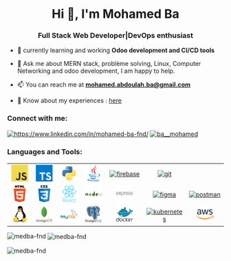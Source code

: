 <h1 align="center">Hi 👋, I'm Mohamed Ba</h1>
<h3 align="center">Full Stack Web Developer|DevOps enthusiast</h3>


- 🌱 currently learning and working **Odoo development and CI/CD tools**

- 💬 Ask me about MERN stack, problème solving, Linux, Computer Networking and  odoo development, I am happy to help.

- 📫 You can reach me at **mohamed.abdoulah.ba@gmail.com**

- 📄 Know about my experiences : <a href=https://drive.google.com/file/d/1FwuzjlpaSefMjW8gx14IONHGczPWtKTk/view?usp alt="my resume"/>here</a>

<h3 align="left">Connect with me:</h3> <a href="https://linkedin.com/in/https://www.linkedin.com/in/mohamed-ba-fnd/" target="blank"><img align="center" src="https://raw.githubusercontent.com/rahuldkjain/github-profile-readme-generator/master/src/images/icons/Social/linked-in-alt.svg" alt="https://www.linkedin.com/in/mohamed-ba-fnd/" height="30" width="40" /></a>
<a href="https://instagram.com/ba__mohamed" target="blank"><img align="center" src="https://raw.githubusercontent.com/rahuldkjain/github-profile-readme-generator/master/src/images/icons/Social/instagram.svg" alt="ba__mohamed" height="30" width="40" /></a>
</p>

<h3 align="left">Languages and Tools:</h3>
<table align="center">
  <tbody>
  <tr> 
  <td align="center" width="96"> 
    <a href="https://developer.mozilla.org/en-US/docs/Web/JavaScript" target="_blank" rel="noreferrer"> <img src="https://raw.githubusercontent.com/devicons/devicon/master/icons/javascript/javascript-original.svg" alt="javascript" width="40" height="40"/> </a> 
    </td> 
 <td align="center" width="96">  
   <a href="https://www.typescriptlang.org/" target="_blank" rel="noreferrer"> <img src="https://raw.githubusercontent.com/devicons/devicon/master/icons/typescript/typescript-original.svg" alt="typescript" width="40" height="40"/> </a>
</td>   
<td align="center" width="96"> 
    <a href="https://www.python.org" target="_blank" rel="noreferrer"> <img src="https://raw.githubusercontent.com/devicons/devicon/master/icons/python/python-original.svg" alt="python" width="40" height="40"/> </a>
</td>  
<td align="center" width="96"> 
<a href="https://www.java.com" target="_blank" rel="noreferrer"> <img src="https://raw.githubusercontent.com/devicons/devicon/master/icons/java/java-original.svg" alt="java" width="40" height="40"/> </a>
 </td> 
<td align="center" width="96">  
   <a href="https://firebaase.google.com/" target="_blank" rel="noreferrer"> <img src="https://www.vectorlogo.zone/logos/firebase/firebase-icon.svg" alt="firebase" width="40" height="40"/> </a> 
</td>
<td align="center" width="96">  
   <a href="https://git-scm.com/" target="_blank" rel="noreferrer"> <img src="https://www.vectorlogo.zone/logos/git-scm/git-scm-icon.svg" alt="git" width="40" height="40"/> </a> 
</td> 
</tr>
    <tr> 
      <td align="center" width="96">
         <a href="https://www.w3.org/html/" target="_blank" rel="noreferrer"> <img src="https://raw.githubusercontent.com/devicons/devicon/master/icons/html5/html5-original-wordmark.svg" alt="html5" width="40" height="40"/> </a>   
      </td>     
      <td align="center" width="96"> 
       <a href="https://www.w3schools.com/css/" target="_blank" rel="noreferrer"> <img src="https://raw.githubusercontent.com/devicons/devicon/master/icons/css3/css3-original-wordmark.svg" alt="css3" width="40" height="40"/> </a> 
      </td>
      <td align="center" width="96"> 
          <a href="https://reactjs.org/" target="_blank" rel="noreferrer"> <img src="https://raw.githubusercontent.com/devicons/devicon/master/icons/react/react-original-wordmark.svg" alt="react" width="40" height="40"/></a> 
      </td> 
      <td align="center" width="96">
          <a href="https://nodejs.org" target="_blank" rel="noreferrer"> <img src="https://raw.githubusercontent.com/devicons/devicon/master/icons/nodejs/nodejs-original-wordmark.svg" alt="nodejs" width="40" height="40"/> </a>
      </td>
      <td align="center" width="96">
          <a href="https://expressjs.com" target="_blank" rel="noreferrer"> <img src="https://raw.githubusercontent.com/devicons/devicon/master/icons/express/express-original-wordmark.svg" alt="express" width="40" height="40"/> 
      </td>
      <td align="center" width="96">  
    <a href="https://www.figma.com/" target="_blank" rel="noreferrer"> <img src="https://www.vectorlogo.zone/logos/figma/figma-icon.svg" alt="figma" width="40" height="40"/> </a>
      </td>
      <td align="center" width="96"> 
       <a href="https://postman.com" target="_blank" rel="noreferrer"> <img src="https://www.vectorlogo.zone/logos/getpostman/getpostman-icon.svg" alt="postman" width="40" height="40"/>
      </td>
    </tr>
<tr>
  <td align="center" width="96"> 
    <a href="https://www.linux.org/" target="_blank" rel="noreferrer"> <img src="https://raw.githubusercontent.com/devicons/devicon/master/icons/linux/linux-original.svg" alt="linux" width="40" height="40"/> </a>
    </td>  
    <td align="center" width="96">
      <a href="https://www.mongodb.com/" target="_blank" rel="noreferrer"> <img src="https://raw.githubusercontent.com/devicons/devicon/master/icons/mongodb/mongodb-original-wordmark.svg" alt="mongodb" width="40" height="40"/> </a> 
    </td> 
  <td align="center" width="96"> 
    <a href="https://www.mysql.com/" target="_blank" rel="noreferrer"> <img src="https://raw.githubusercontent.com/devicons/devicon/master/icons/mysql/mysql-original-wordmark.svg" alt="mysql" width="40" height="40"/> </a> 
  </td>   
<td align="center" width="96"> 
  <a href="https://www.postgresql.org" target="_blank" rel="noreferrer"> <img src="https://raw.githubusercontent.com/devicons/devicon/master/icons/postgresql/postgresql-original-wordmark.svg" alt="postgresql" width="40" height="40"/> </a> 
  </td>      
<td align="center" width="96"> 
  <a href="https://www.docker.com/" target="_blank" rel="noreferrer"> <img src="https://raw.githubusercontent.com/devicons/devicon/master/icons/docker/docker-original-wordmark.svg" alt="docker" width="40" height="40"/> </a> 
</td> 
<td align="center" width="96"> 
  <a href="https://kubernetes.io" target="_blank" rel="noreferrer"> <img src="https://www.vectorlogo.zone/logos/kubernetes/kubernetes-icon.svg" alt="kubernetes" width="40" height="40"/> </a>
</td>
<td align="center" width="96">  
  <a href="https://aws.amazon.com" target="_blank" rel="noreferrer"> <img src="https://raw.githubusercontent.com/devicons/devicon/master/icons/amazonwebservices/amazonwebservices-original-wordmark.svg" alt="aws" width="40" height="40"/> </a>
</td>
</tr>           
</tbody>
</table>
  
<p><img align="left" src="https://github-readme-stats.vercel.app/api/top-langs?username=medba-fnd&show_icons=true&locale=en&layout=compact" alt="medba-fnd" /></p>

<p>&nbsp;<img align="center" src="https://github-readme-stats.vercel.app/api?username=medba-fnd&show_icons=true&locale=en" alt="medba-fnd" /></p>

<p><img align="center" src="https://github-readme-streak-stats.herokuapp.com/?user=medba-fnd&" alt="medba-fnd" /></p>
